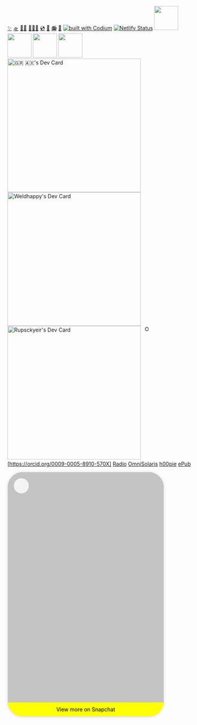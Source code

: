 
<a rel="me" href="https://www.ReverbNation.com/OmniSolaris">✨</a>
<a rel="me"
href="https://soundcloud.com/weldhapi">🛸</a>
<a rel="me"
href="https://soundcloud.com/OmniSolaris">🧞‍♂️</a>
<a rel="me"
href="https://www.bandlab.com/band/OmniSolaris">🧝🏻‍♂️</a>
<a rel="me"
href="https://www.bandlab.com/h00pie/albums/e4d85e39-0ec6-ef11-88cf-000d3a930b95">💿</a>
<a rel="me"
href="https://audiomack.com/weldhappy/song/psychikos?share-user-id=150462769">🥁</a>
<a rel="me"
href="https://www.bandlab.com/embed/collection/?id=73509934-0d5f-e811-80c3-00155d6537a3">📻</a>
<a rel="me"
href="https://songtr.ee/artist/11386562/Weldhappy.eth">🎄</a>
[![built with Codium](https://codeium.com/badges/main)](https://codeium.com)
[![Netlify Status](https://api.netlify.com/api/v1/badges/606fbd50-7b60-4576-9f23-5871ff015f58/deploy-status)](https://app.netlify.com/sites/weldhappy/deploys)
<a title="Install github Raycast Extension" href="https://www.raycast.com/raycast/github" previewlistener="true"><img src="https://www.raycast.com/raycast/github/install_button@2x.png?v=1.1" height="64" alt="" style="height: 64px;"></a>
<a title="Install asana Raycast Extension" href="https://www.raycast.com/raycast/asana" previewlistener="true"><img src="https://www.raycast.com/raycast/asana/install_button@2x.png?v=1.1" height="64" alt="" style="height: 64px;"></a>
<a title="Install browser-bookmarks Raycast Extension" href="https://www.raycast.com/raycast/browser-bookmarks" previewlistener="true"><img src="https://www.raycast.com/raycast/browser-bookmarks/install_button@2x.png?v=1.1" height="64" alt="" style="height: 64px;"></a>
<a title="Install google-workspace Raycast Extension" href="https://www.raycast.com/raycast/google-workspace" previewlistener="true"><img src="https://www.raycast.com/raycast/google-workspace/install_button@2x.png?v=1.1" height="64" alt="" style="height: 64px;"></a>
<a href="https://app.daily.dev/h00pie"><img src="https://api.daily.dev/devcards/v2/bkGR7js0ObMXNwqKr9eyb.png?type=default&r=75f" width="356" alt="🇬🇷 🇦🇽's Dev Card"/></a>
<a href="https://app.daily.dev/weldhappy"><img src="https://api.daily.dev/devcards/v2/4zK3M5K2kmGMMYHtM8Vn7.png?type=default&r=jlj" width="356" alt="Weldhappy's Dev Card"/></a>
<a href="https://app.daily.dev/rupsckyeir"><img src="https://api.daily.dev/devcards/v2/mcinnkxnsWdG0FvZVsykL.png?r=rlf&type=default" width="356" alt="Rupsckyeir's Dev Card"/></a>
    <a
    id="cy-effective-orcid-url"
    class="underline"
     href="https://orcid.org/0009-0005-8910-570X"
     target="orcid.widget"
     rel="me noopener noreferrer"
     style="vertical-align: top">
     <img
        src="https://orcid.org/sites/default/files/images/orcid_16x16.png"
        style="width: 1em; margin-inline-start: 0.5em"
        alt="ORCID iD icon"/>
      [https://orcid.org/0009-0005-8910-570X]
    </a>
<a href="https://zello.me/k/iP3QL">Radio</a>
<a rel="me"
href="https://bandcamp.com/EmbeddedPlayer/album=1444126517/size=large/bgcol=333333/linkcol=4ec5ec/transparent=true">OmniSolaris</a>
<a rel="me"
href="https://us.soundon.global/artist/bio/h00pie">h00pie</a>
<a rel="me" href="https://Throne.com/Weldhappy">ePub</a>
<blockquote class="snapchat-embed" data-snapchat-embed-width="416" data-snapchat-embed-height="692" data-snapchat-embed-url="https://www.snapchat.com/add/weldhappy.eth/embed" data-snapchat-embed-style="border-radius: 40px;" data-snapchat-embed-title="iFuther ♪" style="background:#C4C4C4; border:0; border-radius:40px; box-shadow:0 0 1px 0 rgba(0,0,0,0.5),0 1px 10px 0 rgba(0,0,0,0.15); margin: 1px; max-width:416px; min-width:326px; padding:0; width:99.375%; width:-webkit-calc(100% - 2px); width:calc(100% - 2px); display: flex; flex-direction: column; position: relative; height:650px;"> <div style="display: flex; flex-direction: row; align-items: center;">  <a title="iFuther ♪" href="https://www.snapchat.com/add/weldhappy.eth" style="background-color: #F4F4F4; border-radius: 50%; flex-grow: 0; height: 40px; width: 40px; margin:16px; cursor: pointer"></a>  <div style="display: flex; flex-direction: column; flex-grow: 1; justify-content: center;"></div> </div> <div style="flex: 1;"></div> <div style="display: flex; flex-direction: row; align-items: center; border-end-end-radius: 40px; border-end-start-radius: 40px;">  <a title="iFuther ♪" href="https://www.snapchat.com/add/weldhappy.eth" style="background-color: yellow; width:100%; padding: 10px 20px; border: none; border-radius: inherit; cursor: pointer; text-align: center; display: flex;flex-direction: row;justify-content: center; text-decoration: none; color: black;">  View more on Snapchat  </a> </div></blockquote>